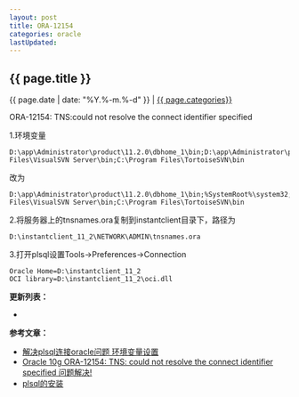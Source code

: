 ```yaml
---
layout: post
title: ORA-12154
categories: oracle
lastUpdated: 
---
```


## {{ page.title }}

{{ page.date | date: "%Y.%-m.%-d" }} | <a href="/archive#{{ page.categories }}">{{ page.categories}}</a>


ORA-12154: TNS:could not resolve the connect identifier specified

1.环境变量

```
D:\app\Administrator\product\11.2.0\dbhome_1\bin;D:\app\Administrator\product\11.2.0\client_1\bin;%SystemRoot%\system32;%SystemRoot%;%SystemRoot%\System32\Wbem;%SYSTEMROOT%\System32\WindowsPowerShell\v1.0\;C:\Program Files\VisualSVN Server\bin;C:\Program Files\TortoiseSVN\bin
```

改为

```
D:\app\Administrator\product\11.2.0\dbhome_1\bin;%SystemRoot%\system32;%SystemRoot%;%SystemRoot%\System32\Wbem;%SYSTEMROOT%\System32\WindowsPowerShell\v1.0\;C:\Program Files\VisualSVN Server\bin;C:\Program Files\TortoiseSVN\bin
```

2.将服务器上的tnsnames.ora复制到instantclient目录下，路径为

```
D:\instantclient_11_2\NETWORK\ADMIN\tnsnames.ora
```

3.打开plsql设置Tools->Preferences->Connection

```
Oracle Home=D:\instantclient_11_2
OCI library=D:\instantclient_11_2\oci.dll
```

**更新列表：**

*



**参考文章：**

* [解决plsql连接oracle问题 环境变量设置][1]
* [Oracle 10g ORA-12154: TNS: could not resolve the connect identifier specified 问题解决!][2]
* [plsql的安装][3]

[1]: http://blog.csdn.net/u014385627/article/details/44303639
[2]: http://www.blogjava.net/wahahacj/archive/2007/11/19/161689.html
[3]: http://www.cnblogs.com/Jtianlin/p/3969661.html
